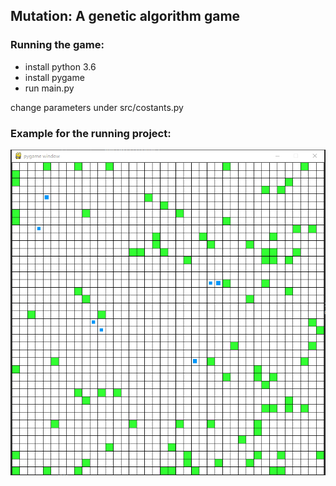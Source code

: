 ## Mutation: A genetic algorithm game

### Running the game:
- install python 3.6
- install pygame
- run main.py

change parameters under src/costants.py

### Example for the running project:
![Evolution Demo](evolution.gif)